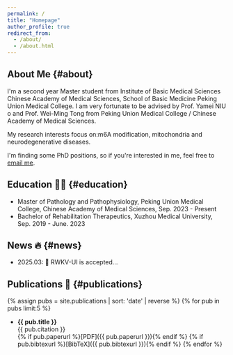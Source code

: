 ```yaml
---
permalink: /
title: "Homepage"
author_profile: true
redirect_from: 
  - /about/
  - /about.html
---
```


## About Me {#about}
I'm a second year Master student from Institute of Basic Medical Sciences Chinese Academy of Medical Sciences, School of Basic Medicine Peking Union Medical College. I am very fortunate to be advised by Prof. Yamei NIU o and Prof. Wei-Ming Tong from Peking Union Medical College / Chinese Academy of Medical Sciences.
    
My research interests focus on:m6A modification, mitochondria and neurodegenerative diseases. 

I'm finding some PhD positions, so if you're interested in me, feel free to [email me](mailto:fyjjade5525@gmail.com).

## Education 🧑‍🎓 {#education}
- Master of Pathology and Pathophysiology, Peking Union Medical College, Chinese Academy of Medical Sciences, Sep. 2023 - Present
- Bachelor of Rehabilitation Therapeutics, Xuzhou Medical University, Sep. 2019 - June. 2023

## News 🔥 {#news}
- 2025.03: 🎉 RWKV-UI is accepted...</li>

## Publications 📄 {#publications}
{% assign pubs = site.publications | sort: 'date' | reverse %}
{% for pub in pubs limit:5 %}
- <strong>{{ pub.title }}</strong>  
  {{ pub.citation }}  
  {% if pub.paperurl %}[PDF]({{ pub.paperurl }}){% endif %}
  {% if pub.bibtexurl %}[BibTeX]({{ pub.bibtexurl }}){% endif %}
{% endfor %}


